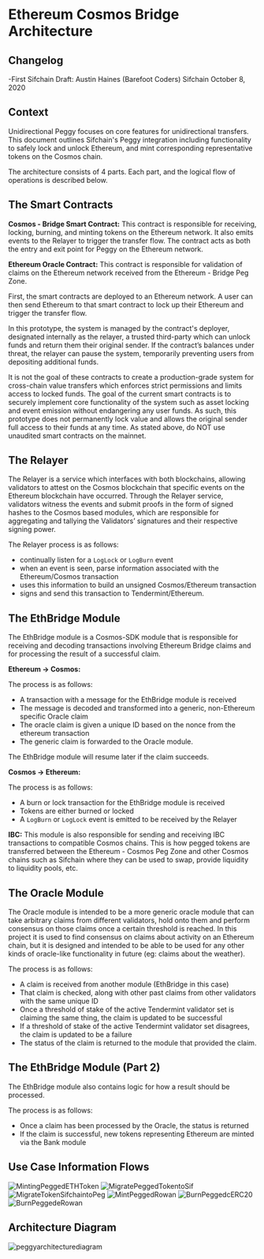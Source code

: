 # **Ethereum Cosmos Bridge Architecture**

## Changelog
-First Sifchain Draft: Austin Haines (Barefoot Coders) Sifchain October 8, 2020

## Context

Unidirectional Peggy focuses on core features for unidirectional transfers. This document outlines Sifchain's Peggy integration including functionality to safely lock and unlock Ethereum, and mint corresponding representative tokens on the Cosmos chain.

The architecture consists of 4 parts. Each part, and the logical flow of operations is described below.

## The Smart Contracts

**Cosmos - Bridge Smart Contract:** This contract is responsible for receiving, locking, burning, and minting tokens on the Ethereum network. It also emits events to the Relayer to trigger the transfer flow. The contract acts as both the entry and exit point for Peggy on the Ethereum network.

**Ethereum Oracle Contract:** This contract is responsible for validation of claims on the Ethereum network received from the Ethereum - Bridge Peg Zone. 

First, the smart contracts are deployed to an Ethereum network. A user can then send Ethereum to that smart contract to lock up their Ethereum and trigger the transfer flow.

In this prototype, the system is managed by the contract's deployer, designated internally as the relayer, a trusted third-party which can unlock funds and return them their original sender. If the contract’s balances under threat, the relayer can pause the system, temporarily preventing users from depositing additional funds.

It is not the goal of these contracts to create a production-grade system for cross-chain value transfers which enforces strict permissions and limits access to locked funds. The goal of the current smart contracts is to securely implement core functionality of the system such as asset locking and event emission without endangering any user funds. As such, this prototype does not permanently lock value and allows the original sender full access to their funds at any time. As stated above, do NOT use unaudited smart contracts on the mainnet.

## The Relayer

The Relayer is a service which interfaces with both blockchains, allowing validators to attest on the Cosmos blockchain that specific events on the Ethereum blockchain have occurred. Through the Relayer service, validators witness the events and submit proofs in the form of signed hashes to the Cosmos based modules, which are responsible for aggregating and tallying the Validators’ signatures and their respective signing power.

The Relayer process is as follows:

- continually listen for a `LogLock` or `LogBurn` event
- when an event is seen, parse information associated with the Ethereum/Cosmos transaction
- uses this information to build an unsigned Cosmos/Ethereum transaction
- signs and send this transaction to Tendermint/Ethereum.

## The EthBridge Module

The EthBridge module is a Cosmos-SDK module that is responsible for receiving and decoding transactions involving Ethereum Bridge claims and for processing the result of a successful claim.

**Ethereum -> Cosmos:**

The process is as follows:

- A transaction with a message for the EthBridge module is received
- The message is decoded and transformed into a generic, non-Ethereum specific Oracle claim
- The oracle claim is given a unique ID based on the nonce from the ethereum transaction
- The generic claim is forwarded to the Oracle module.

The EthBridge module will resume later if the claim succeeds.

**Cosmos -> Ethereum:**

The process is as follows:

- A burn or lock transaction for the EthBridge module is received
- Tokens are either burned or locked
- A `LogBurn` or `LogLock` event is emitted to be received by the Relayer

**IBC:** This module is also responsible for sending and receiving IBC transactions to compatible Cosmos chains. This is how pegged tokens are transferred between the Ethereum - Cosmos Peg Zone and other Cosmos chains such as Sifchain where they can be used to swap, provide liquidity to liquidity pools, etc.

## The Oracle Module

The Oracle module is intended to be a more generic oracle module that can take arbitrary claims from different validators, hold onto them and perform consensus on those claims once a certain threshold is reached. In this project it is used to find consensus on claims about activity on an Ethereum chain, but it is designed and intended to be able to be used for any other kinds of oracle-like functionality in future (eg: claims about the weather).

The process is as follows:

- A claim is received from another module (EthBridge in this case)
- That claim is checked, along with other past claims from other validators with the same unique ID
- Once a threshold of stake of the active Tendermint validator set is claiming the same thing, the claim is updated to be successful
- If a threshold of stake of the active Tendermint validator set disagrees, the claim is updated to be a failure
- The status of the claim is returned to the module that provided the claim.

## The EthBridge Module (Part 2)

The EthBridge module also contains logic for how a result should be processed.

The process is as follows:

- Once a claim has been processed by the Oracle, the status is returned
- If the claim is successful, new tokens representing Ethereum are minted via the Bank module

## Use Case Information Flows

![MintingPeggedETHToken](images/MintingPeggedETHToken.png)
![MigratePeggedTokentoSif](images/MigratePeggedTokentoSif.png)
![MigrateTokenSifchaintoPeg](images/MigrateTokenSifchaintoPeg.png)
![MintPeggedRowan](images/MintPeggedRowan.png)
![BurnPeggedcERC20](images/BurnPeggedcERC20.png)
![BurnPeggedeRowan](images/BurnPeggedeRowan.png)

## Architecture Diagram

![peggyarchitecturediagram](./ethbridge.jpg)
